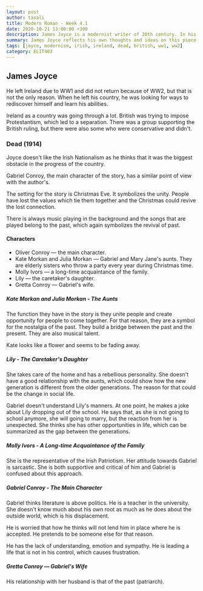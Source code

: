 ```yaml
---
layout: post
author: tasali
title: Modern Roman - Week 4.1
date: 2020-10-21 13:00:00 +300
description: James Joyce is a modernist writer of 20th century. In his book, Dead (1914), we see a glimpse of his past. 
summary: James Joyce reflects his own thoughts and ideas on this piece. Gabriel Conroy has a lot of similarities with him and, with this, we understand that Joyce were not always in peace with himself.
tags: [joyce, modernism, irish, ireland, dead, british, ww1, ww2]
category: ELIT403
---
```


## James Joyce 

He left Ireland due to WW1 and did not return because of WW2, but that is not the only reason. When he left his country, he was looking for ways to rediscover himself and learn his abilities. 

Ireland as a country was going through a lot. British was trying to impose Protestantism, which led to a separation. There was a group supporting the British ruling, but there were also some who were conservative and didn't. 

### Dead (1914)

Joyce doesn't like the Irish Nationalism as he thinks that it was the biggest obstacle in the progress of the country.

Gabriel Conroy, the main character of the story, has a similar point of view with the author's.

The setting for the story is Christmas Eve. It symbolizes the unity. People have lost the values which tie them together and the Christmas could revive the lost connection.

There is always music playing in the background and the songs that are played belong to the past, which again symbolizes the revival of past.

#### Characters

* Oliver Conroy — the main character.
* Kate Morkan and Julia Morkan — Gabriel and Mary Jane's aunts. They are elderly sisters who throw a party every year during Christmas time.
* Molly Ivors — a long-time acquaintance of the family.
* Lily — the caretaker's daughter.
* Gretta Conroy — Gabriel's wife.

##### Kate Morkan and Julia Morkan - The Aunts 

The function they have in the story is they unite people and create opportunity for people to come together. For that reason, they are a symbol for the nostalgia of the past. They build a bridge between the past and the present. They are also musical talent.

Kate looks like a flower and seems to be fading away. 

##### Lily - The Caretaker's Daughter

She takes care of the home and has a rebellious personality. She doesn't have a good relationship with the aunts, which could show how the new generation is different from the older generations. The reason for that could be the change in social life.

Gabriel doesn't understand Lily's manners. At one point, he makes a joke about Lily dropping out of the school. He says that, as she is not going to school anymore, she will going to marry, but the reaction from her is unexpected. She thinks she has other opportunities in life, which can be summarized as the gap between the generations.

##### Molly Ivors - A Long-time Acquaintance of the Family

She is the representative of the Irish Patriotism. Her attitude towards Gabriel is sarcastic. She is both supportive and critical of him and Gabriel is confused about this approach.

##### Gabriel Conroy - The Main Character

Gabriel thinks literature is above politics. He is a teacher in the university. She doesn't know much about his own root as much as he does about the outside world, which is his displacement.

He is worried that how he thinks will not lend him in place where he is accepted. He pretends to be someone else for that reason.

He has the lack of understanding, emotion and sympathy. He is leading a life that is not in his control, which causes frustration.

##### Gretta Conroy — Gabriel's Wife

His relationship with her husband is that of the past (patriarch).